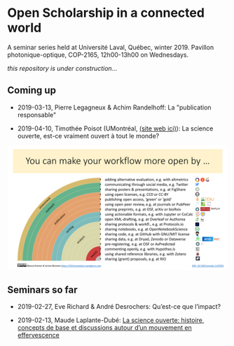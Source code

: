 # Open Scholarship in a connected world
A seminar series held at Université Laval, Québec, winter 2019. Pavillon photonique-optique, COP-2165, 12h00-13h00 on Wednesdays.

_this repository is under construction..._

## Coming up

- 2019-03-13, Pierre Legagneux & Achim Randelhoff: La "publication responsable"

- 2019-04-10, Timothée Poisot (UMontréal, [(site web ici)](https://poisotlab.io)): La science ouverte, est-ce vraiment ouvert à tout le monde?

![Rainbow of open science practices](img/rainbow-of-open-science-practices.png)

## Seminars so far

- 2019-02-27, Eve Richard & André Desrochers: Qu’est-ce que l’impact?

- 2019-02-13, Maude Laplante-Dubé: [La science ouverte: histoire, concepts de base et discussions autour d’un mouvement en effervescence](slides/H2019-SéminaireSentinelleNord_àdiffuser.pptx)
